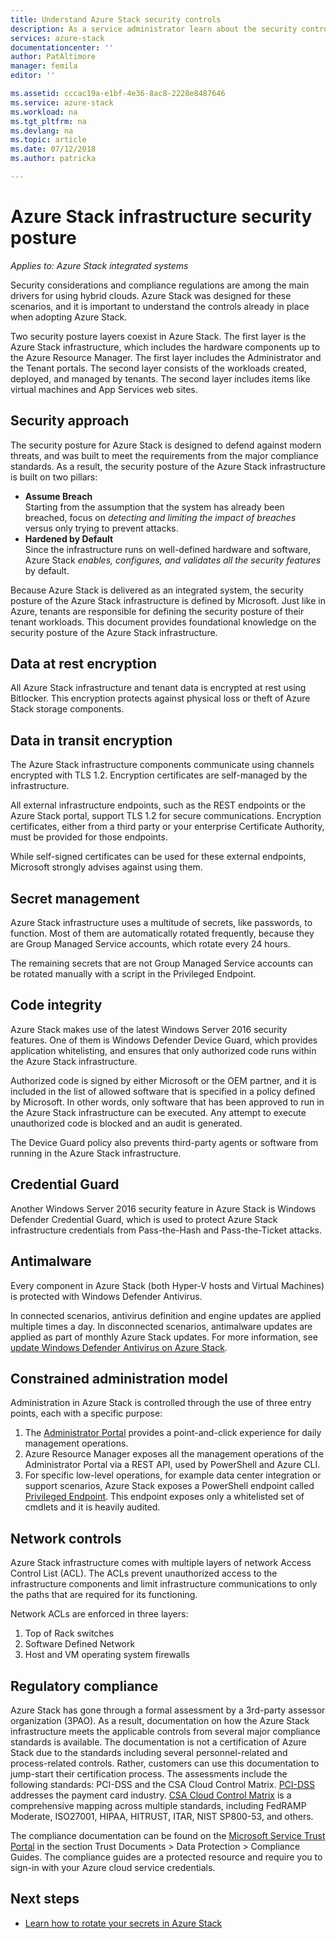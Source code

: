 ```yaml
---
title: Understand Azure Stack security controls
description: As a service administrator learn about the security controls applied to Azure Stack
services: azure-stack
documentationcenter: ''
author: PatAltimore
manager: femila
editor: ''

ms.assetid: cccac19a-e1bf-4e36-8ac8-2228e8487646
ms.service: azure-stack
ms.workload: na
ms.tgt_pltfrm: na
ms.devlang: na
ms.topic: article
ms.date: 07/12/2018
ms.author: patricka

---
```

# Azure Stack infrastructure security posture

*Applies to: Azure Stack integrated systems*

Security considerations and compliance regulations are among the main drivers for using hybrid clouds. Azure Stack was designed for these scenarios, and it is important to understand the controls already in place when adopting Azure Stack.

Two security posture layers coexist in Azure Stack. The first layer is the Azure Stack infrastructure, which includes the hardware components up to the Azure Resource Manager. The first layer includes the Administrator and the Tenant portals. The second layer consists of the workloads created, deployed, and managed by tenants. The second layer includes items like virtual machines and App Services web sites.

## Security approach

The security posture for Azure Stack is designed to defend against modern threats, and was built to meet the requirements from the major compliance standards. As a result, the security posture of the Azure Stack infrastructure is built on two pillars:

 - **Assume Breach**  
Starting from the assumption that the system has already been breached, focus on *detecting and limiting the impact of breaches* versus only trying to prevent attacks. 
 - **Hardened by Default**  
Since the infrastructure runs on well-defined hardware and software, Azure Stack *enables, configures, and validates all the security features* by default.

Because Azure Stack is delivered as an integrated system, the security posture of the Azure Stack infrastructure is defined by Microsoft. Just like in Azure, tenants are responsible for defining the security posture of their tenant workloads. This document provides foundational knowledge on the security posture of the Azure Stack infrastructure.

## Data at rest encryption
All Azure Stack infrastructure and tenant data is encrypted at rest using Bitlocker. This encryption protects against physical loss or theft of Azure Stack storage components. 

## Data in transit encryption
The Azure Stack infrastructure components communicate using channels encrypted with TLS 1.2. Encryption certificates are self-managed by the infrastructure. 

All external infrastructure endpoints, such as the REST endpoints or the Azure Stack portal, support TLS 1.2 for secure communications. Encryption certificates, either from a third party or your enterprise Certificate Authority, must be provided for those endpoints. 

While self-signed certificates can be used for these external endpoints, Microsoft strongly advises against using them. 

## Secret management
Azure Stack infrastructure uses a multitude of secrets, like passwords, to function. Most of them are automatically rotated frequently, because they are Group Managed Service accounts, which rotate every 24 hours.

The remaining secrets that are not Group Managed Service accounts can be rotated manually with a script in the Privileged Endpoint.

## Code integrity
Azure Stack makes use of the latest Windows Server 2016 security features. One of them is Windows Defender Device Guard, which provides application whitelisting, and ensures that only authorized code runs within the Azure Stack infrastructure. 

Authorized code is signed by either Microsoft or the OEM partner, and it is included in the list of allowed software that is specified in a policy defined by Microsoft. In other words, only software that has been approved to run in the Azure Stack infrastructure can be executed. Any attempt to execute unauthorized code is blocked and an audit is generated.

The Device Guard policy also prevents third-party agents or software from running in the Azure Stack infrastructure.

## Credential Guard
Another Windows Server 2016 security feature in Azure Stack is Windows Defender Credential Guard, which is used to protect Azure Stack infrastructure credentials from Pass-the-Hash and Pass-the-Ticket attacks.

## Antimalware
Every component in Azure Stack (both Hyper-V hosts and Virtual Machines) is protected with Windows Defender Antivirus.

In connected scenarios, antivirus definition and engine updates are applied multiple times a day. In disconnected scenarios, antimalware updates are applied as part of monthly Azure Stack updates. For more information, see [update Windows Defender Antivirus on Azure Stack](azure-stack-security-av.md).

## Constrained administration model
Administration in Azure Stack is controlled through the use of three entry points, each with a specific purpose: 
1. The [Administrator Portal](azure-stack-manage-portals.md) provides a point-and-click experience for daily management operations.
2. Azure Resource Manager exposes all the management operations of the Administrator Portal via a REST API, used by PowerShell and Azure CLI. 
3. For specific low-level operations, for example data center integration or support scenarios, Azure Stack exposes a PowerShell endpoint called [Privileged Endpoint](azure-stack-privileged-endpoint.md). This endpoint exposes only a whitelisted set of cmdlets and it is heavily audited.

## Network controls
Azure Stack infrastructure comes with multiple layers of network Access Control List (ACL). The ACLs prevent unauthorized access to the infrastructure components and limit infrastructure communications to only the paths that are required for its functioning. 

Network ACLs are enforced in three layers:
1.  Top of Rack switches
2.  Software Defined Network
3.  Host and VM operating system firewalls

## Regulatory compliance

Azure Stack has gone through a formal assessment by a 3rd-party assessor organization (3PAO). As a result, documentation on how the Azure Stack infrastructure meets the applicable controls from several major compliance standards is available. The documentation is not a certification of Azure Stack due to the standards including several personnel-related and process-related controls. Rather, customers can use this documentation to jump-start their certification process. The assessments include the following standards: PCI-DSS and the CSA Cloud Control Matrix. [PCI-DSS](https://www.pcisecuritystandards.org/pci_security/) addresses the payment card industry. [CSA Cloud Control Matrix](https://cloudsecurityalliance.org/group/cloud-controls-matrix/#_overview) is a comprehensive mapping across multiple standards, including FedRAMP Moderate, ISO27001, HIPAA, HITRUST, ITAR, NIST SP800-53, and others.

The compliance documentation can be found on the [Microsoft Service Trust Portal](https://servicetrust.microsoft.com/ViewPage/TrustDocuments) in the section Trust Documents > Data Protection > Compliance Guides. The compliance guides are a protected resource and require you to sign-in with your Azure cloud service credentials.

## Next steps

- [Learn how to rotate your secrets in Azure Stack](azure-stack-rotate-secrets.md)
